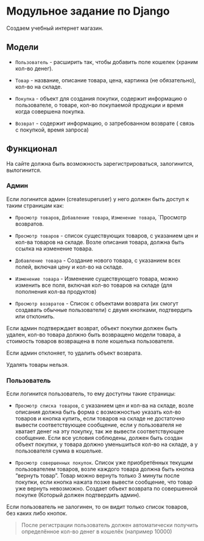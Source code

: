 # Модульное задание по Django

Создаем учебный интернет магазин.

## Модели

- `Пользователь` - расширить так, чтобы добавить поле кошелек (храним кол-во денег).

- `Товар` - название, описание товара, цена, картинка (не обязательно), кол-во на складе.

- `Покупка` - объект для создания покупки, содержит информацию о пользователе, о товаре, кол-во покупаемой продукции и
  время когда совершена покупка.

- `Возврат` - содержит информацию, о затребованном возврате ( связь с покупкой, время запроса)

## Функционал

На сайте должна быть возможность зарегистрироваться, залогинится, вылогинится.

### Админ

Если логинится админ (createsuperuser) у него должен быть доступ к таким страницам как:

- `Просмотр товаров`, `Добавление товара`, `Изменение товара`, `Просмотр возвратов.

- `Просмотр товаров` - список существующих товаров, с указанием цен и кол-ва товаров на складе. Возле описания товара,
  должна быть ссылка на изменение товара.

- `Добавление товара` - Создание нового товара, с указанием всех полей, включая цену и кол-во на складе.

- `Изменение товара` - Изменение существующего товара, можно изменить все поля, включая кол-во товаров на складе (для
  пополнения кол-ва продуктов)

- `Просмотр возвратов` - Список с объектами возврата (их смогут создавать обычные пользователи) с двумя кнопками,
  подтвердить или отклонить.

Если админ подтверждает возврат, объект покупки должен быть удален, кол-во товара должно быть возвращено модели товара,
а стоимость товаров возвращена в поле кошелька пользователя.

Если админ отклоняет, то удалить объект возврата.

Удалять товары нельзя.

### Пользователь

Если логинится пользователь, то ему доступны такие страницы:

- `Просмотр списка товаров`, с указанием цен и кол-ва на складе, возле описания должна быть форма с возможностью указать
кол-во товаров и кнопка купить, если товаров на складе не достаточно вывести соответствующее сообщение, если у
пользователя не хватает денег на эту покупку, так же вывести соответствующее сообщение. Если все условия соблюдены,
должен быть создан объект покупки, у товара должно уменьшиться кол-во на складе, а у пользователя сумма в кошельке.

- `Просмотр совершенных покупок`. Список уже приобретённых текущим пользователем товаров, возле каждого товара должна быть
кнопка “вернуть товар”. Товар можно вернуть только 3 минуты после покупки, если кнопка нажата позже вывести сообщение,
что товар уже вернуть невозможно. Создает объект возврата по совершенной покупке (Который должен подтвердить админ).

Если пользователь не залогинен, то он видит только список товаров, без каких либо кнопок.

> После регистрации пользователь должен автоматически получить определённое кол-во денег в кошелёк (например 10000)
